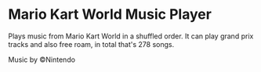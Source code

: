 # Mario Kart World Music Player

Plays music from Mario Kart World in a shuffled order.
It can play grand prix tracks and also free roam, in total that's 278 songs.

Music by ©Nintendo
